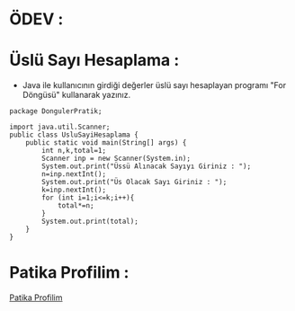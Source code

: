 # ÖDEV : 
# Üslü Sayı Hesaplama :
* Java ile kullanıcının girdiği değerler üslü sayı hesaplayan programı "For Döngüsü" kullanarak yazınız.

```
package DongulerPratik;

import java.util.Scanner;
public class UsluSayiHesaplama {
    public static void main(String[] args) {
        int n,k,total=1;
        Scanner inp = new Scanner(System.in);
        System.out.print("Üssü Alınacak Sayıyı Giriniz : ");
        n=inp.nextInt();
        System.out.print("Üs Olacak Sayı Giriniz : ");
        k=inp.nextInt();
        for (int i=1;i<=k;i++){
            total*=n;
        }
        System.out.print(total);
    }
}
``` 
# Patika Profilim :
<a href='https://academy.patika.dev/profile'><u>Patika Profilim</u></a>